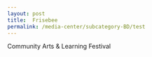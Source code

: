 ```yaml
---
layout: post
title:  Frisebee  
permalink: /media-center/subcategory-BD/test
---
```

Community Arts & Learning Festival

